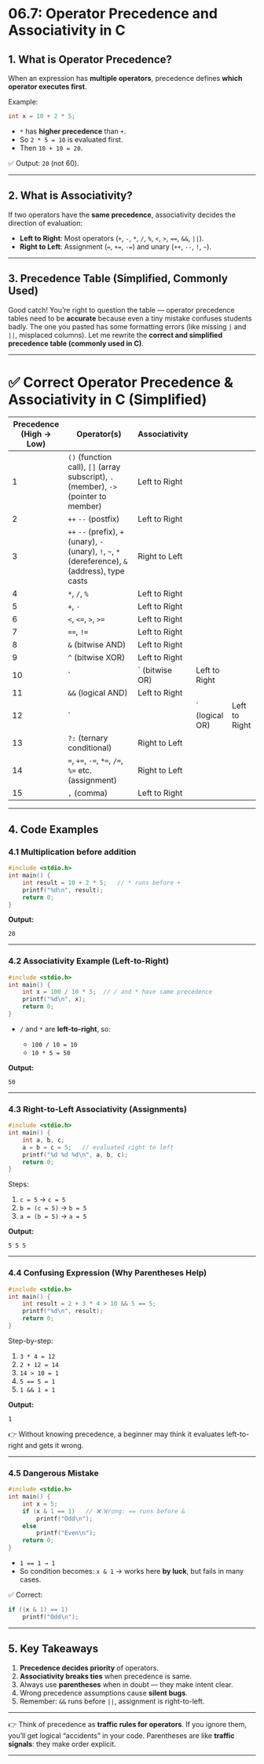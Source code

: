 # 06.7: Operator Precedence and Associativity in C


## 1. What is Operator Precedence?

When an expression has **multiple operators**, precedence defines **which operator executes first**.

Example:

```c
int x = 10 + 2 * 5;
```

* `*` has **higher precedence** than `+`.
* So `2 * 5 = 10` is evaluated first.
* Then `10 + 10 = 20`.

✅ Output: `20` (not 60).

---

## 2. What is Associativity?

If two operators have the **same precedence**, associativity decides the direction of evaluation:

* **Left to Right**: Most operators (`+`, `-`, `*`, `/`, `%`, `<`, `>`, `==`, `&&`, `||`).
* **Right to Left**: Assignment (`=`, `+=`, `-=`) and unary (`++`, `--`, `!`, `~`).

---

## 3. Precedence Table (Simplified, Commonly Used)

Good catch! You’re right to question the table — operator precedence tables need to be **accurate** because even a tiny mistake confuses students badly.
The one you pasted has some formatting errors (like missing `|` and `||`, misplaced columns). Let me rewrite the **correct and simplified precedence table (commonly used in C)**.

---

# ✅ Correct Operator Precedence & Associativity in C (Simplified)

| Precedence (High → Low) | Operator(s)                                                                                          | Associativity   |                 |               |
| ----------------------- | ---------------------------------------------------------------------------------------------------- | --------------- | --------------- | ------------- |
| 1                       | `()` (function call), `[]` (array subscript), `.` (member), `->` (pointer to member)                 | Left to Right   |                 |               |
| 2                       | `++` `--` (postfix)                                                                                  | Left to Right   |                 |               |
| 3                       | `++` `--` (prefix), `+` (unary), `-` (unary), `!`, `~`, `*` (dereference), `&` (address), type casts | Right to Left   |                 |               |
| 4                       | `*`, `/`, `%`                                                                                        | Left to Right   |                 |               |
| 5                       | `+`, `-`                                                                                             | Left to Right   |                 |               |
| 6                       | `<`, `<=`, `>`, `>=`                                                                                 | Left to Right   |                 |               |
| 7                       | `==`, `!=`                                                                                           | Left to Right   |                 |               |
| 8                       | `&` (bitwise AND)                                                                                    | Left to Right   |                 |               |
| 9                       | `^` (bitwise XOR)                                                                                    | Left to Right   |                 |               |
| 10                      | \`                                                                                                   | \` (bitwise OR) | Left to Right   |               |
| 11                      | `&&` (logical AND)                                                                                   | Left to Right   |                 |               |
| 12                      | \`                                                                                                   |                 | \` (logical OR) | Left to Right |
| 13                      | `?:` (ternary conditional)                                                                           | Right to Left   |                 |               |
| 14                      | `=`, `+=`, `-=`, `*=`, `/=`, `%=` etc. (assignment)                                                  | Right to Left   |                 |               |
| 15                      | `,` (comma)                                                                                          | Left to Right   |                 |               |



---

## 4. Code Examples

### 4.1 Multiplication before addition

```c
#include <stdio.h>
int main() {
    int result = 10 + 2 * 5;   // * runs before +
    printf("%d\n", result);
    return 0;
}
```

**Output:**

```
20
```

---

### 4.2 Associativity Example (Left-to-Right)

```c
#include <stdio.h>
int main() {
    int x = 100 / 10 * 5;  // / and * have same precedence
    printf("%d\n", x);
    return 0;
}
```

* `/` and `*` are **left-to-right**, so:

  * `100 / 10 = 10`
  * `10 * 5 = 50`

**Output:**

```
50
```

---

### 4.3 Right-to-Left Associativity (Assignments)

```c
#include <stdio.h>
int main() {
    int a, b, c;
    a = b = c = 5;   // evaluated right to left
    printf("%d %d %d\n", a, b, c);
    return 0;
}
```

Steps:

1. `c = 5` → `c = 5`
2. `b = (c = 5)` → `b = 5`
3. `a = (b = 5)` → `a = 5`

**Output:**

```
5 5 5
```

---

### 4.4 Confusing Expression (Why Parentheses Help)

```c
#include <stdio.h>
int main() {
    int result = 2 + 3 * 4 > 10 && 5 == 5;
    printf("%d\n", result);
    return 0;
}
```

Step-by-step:

1. `3 * 4 = 12`
2. `2 + 12 = 14`
3. `14 > 10 = 1`
4. `5 == 5 = 1`
5. `1 && 1 = 1`

**Output:**

```
1
```

👉 Without knowing precedence, a beginner may think it evaluates left-to-right and gets it wrong.

---

### 4.5 Dangerous Mistake

```c
#include <stdio.h>
int main() {
    int x = 5;
    if (x & 1 == 1)   // ❌ Wrong: == runs before &
        printf("Odd\n");
    else
        printf("Even\n");
    return 0;
}
```

* `1 == 1 → 1`
* So condition becomes: `x & 1` → works here **by luck**, but fails in many cases.

✅ Correct:

```c
if ((x & 1) == 1)
    printf("Odd\n");
```

---

## 5. Key Takeaways

1. **Precedence decides priority** of operators.
2. **Associativity breaks ties** when precedence is same.
3. Always use **parentheses** when in doubt — they make intent clear.
4. Wrong precedence assumptions cause **silent bugs**.
5. Remember: `&&` runs before `||`, assignment is right-to-left.

---

👉 Think of precedence as **traffic rules for operators**. If you ignore them, you’ll get logical “accidents” in your code. Parentheses are like **traffic signals**: they make order explicit.

---
